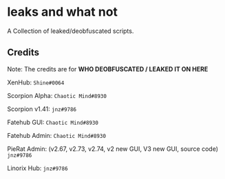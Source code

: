 # leaks and what not

A Collection of leaked/deobfuscated scripts.

## Credits

Note: The credits are for **WHO DEOBFUSCATED / LEAKED IT ON HERE**

XenHub: `Shine#0064`

Scorpion Alpha: `Chaotic Mind#8930`

Scorpion v1.41: `jnz#9786`

Fatehub GUI: `Chaotic Mind#8930`

Fatehub Admin: `Chaotic Mind#8930`

PieRat Admin: (v2.67, v2.73, v2.74, v2 new GUI, V3 new GUI, source code) `jnz#9786`

Linorix Hub: `jnz#9786`
